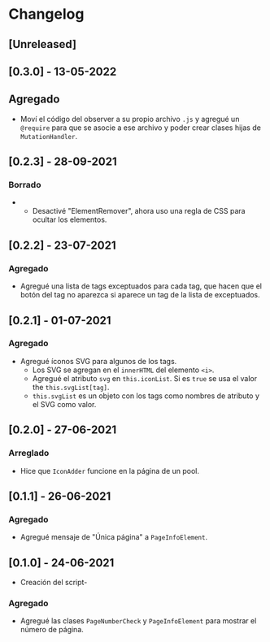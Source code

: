 # Changelog

## [Unreleased]

## [0.3.0] - 13-05-2022

## Agregado

- Moví el código del observer a su propio archivo `.js` y agregué un `@require` para que se asocie a ese archivo y poder crear clases hijas de `MutationHandler`.

## [0.2.3] - 28-09-2021

### Borrado

- * Desactivé "ElementRemover", ahora uso una regla de CSS para ocultar los elementos.

## [0.2.2] - 23-07-2021

### Agregado

- Agregué una lista de tags exceptuados para cada tag, que hacen que el botón del tag no aparezca si aparece un tag de la lista de exceptuados.

## [0.2.1] - 01-07-2021

### Agregado

- Agregué íconos SVG para algunos de los tags.
    - Los SVG se agregan en el `innerHTML` del elemento `<i>`.
    - Agregué el atributo `svg` en `this.iconList`. Si es `true` se usa el valor the `this.svgList[tag]`.
    - `this.svgList` es un objeto con los tags como nombres de atributo y el SVG como valor.

## [0.2.0] - 27-06-2021

### Arreglado

- Hice que `IconAdder` funcione en la página de un pool.

## [0.1.1] - 26-06-2021

### Agregado

- Agregué mensaje de "Única página" a `PageInfoElement`.

## [0.1.0] - 24-06-2021

- Creación del script-

###  Agregado

- Agregué las clases `PageNumberCheck` y `PageInfoElement` para mostrar el número de página.
